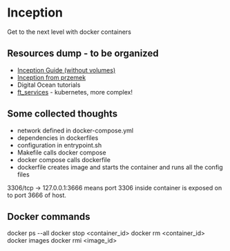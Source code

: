 # Inception
Get to the next level with docker containers 

## Resources dump - to be organized
* [Inception Guide (without volumes)](https://github.com/NEKuipers/Inception/blob/master/Inception_guide.txt)
* [Inception from przemek](https://github.com/psleziak42/inception_docker)
* Digital Ocean tutorials
* [ft_services](https://github.com/edithturn/42sv-ft-services) - kubernetes, more complex!

## Some collected thoughts
* network defined in docker-compose.yml
* dependencies in dockerfiles
* configuration in entrypoint.sh
* Makefile calls docker compose
* docker compose calls dockerfile
* dockerfile creates image and starts the container and runs all the config files


3306/tcp -> 127.0.0.1:3666 means port 3306 inside container is exposed on to port 3666 of host.

## Docker commands
docker ps --all
docker stop <container_id>
docker rm <container_id>
docker images
docker rmi <image_id>
